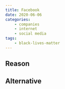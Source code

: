 ```yaml
---
title: Facebook
date: 2020-06-06
categories:
    - companies
    - internet
    - social media
tags:
    - black-lives-matter
---
```


## Reason


## Alternative

